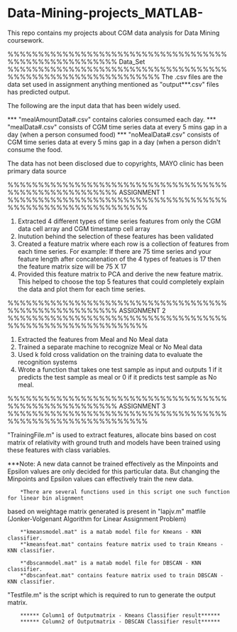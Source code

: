 # Data-Mining-projects_MATLAB-
This repo contains my projects about CGM data analysis for Data Mining coursework.


%%%%%%%%%%%%%%%%%%%%%%%%%%%%%%%%%%%%%%%%%%%%%%%%%%%%%%   Data_Set  %%%%%%%%%%%%%%%%%%%%%%%%%%%%%%%%%%%%%%%%%%%%%%%%%%%%%%%%%%%%%
The .csv files are the data set used in assignment anything mentioned as "output***.csv" files has predicted output.

The following are the input data that has been widely used.

*** "mealAmountData#.csv" contains calories consumed each day.
*** "mealData#.csv" consists of CGM time series data at every 5 mins gap in a day (when a person consumed food)
*** "noMealData#.csv" consists of CGM time series data at every 5 mins gap in a day (when a person didn't consume the food.

The data has not been disclosed due to copyrights, MAYO clinic has been primary data source

%%%%%%%%%%%%%%%%%%%%%%%%%%%%%%%%%%%%%%%%%%%%%%%%%%%%%% ASSIGNMENT 1 %%%%%%%%%%%%%%%%%%%%%%%%%%%%%%%%%%%%%%%%%%%%%%%%%%%%%%%%%%%

1.	Extracted 4 different types of time series features from only the CGM data cell array and CGM timestamp cell array 
2.	Inutution behind the selection of these features has been validated
3.	Created a feature matrix where each row is a collection of features from each time series. 
For example: If there are 75 time series and your feature length after concatenation of the 4 types of featues is 17 then the feature matrix size will be 75 X 17
4.	Provided this feature matrix to PCA and derive the new feature matrix.
This helped to choose the top 5 features that could completely explain the data and plot them for each time series.


%%%%%%%%%%%%%%%%%%%%%%%%%%%%%%%%%%%%%%%%%%%%%%%%%%%%%% ASSIGNMENT 2 %%%%%%%%%%%%%%%%%%%%%%%%%%%%%%%%%%%%%%%%%%%%%%%%%%%%%%%%%%%


1.	Extracted the features from Meal and No Meal data
2.	Trained a separate machine to recognize Meal or No Meal data
3.	Used k fold cross validation on the training data to evaluate the recognition systems
4.	Wrote a function that takes one test sample as input and outputs 1 if it predicts the test sample as meal or 0 if it predicts test sample as No meal. 


%%%%%%%%%%%%%%%%%%%%%%%%%%%%%%%%%%%%%%%%%%%%%%%%%%%%%% ASSIGNMENT 3 %%%%%%%%%%%%%%%%%%%%%%%%%%%%%%%%%%%%%%%%%%%%%%%%%%%%%%%%%%%

"TrainingFile.m" is used to extract features, allocate bins based on cost matrix of relativity with ground truth
 and models have been trained using these features with class variables.

***Note: A new data cannot be trained effectively as the Minpoints and Epsilon values are only decided for this particular data. 
         But changing the Minpoints and Epsilon values can effectively train the new data.
  
		*There are several functions used in this script one such function for linear bin alignment
based on weightage matrix generated is present in "lapjv.m" matfile (Jonker-Volgenant Algorithm for Linear Assignment Problem)

		*"kmeansmodel.mat" is a matab model file for Kmeans - KNN classifier.
		*"kmeansfeat.mat" contains feature matrix used to train Kmeans - KNN classifier.

		*"dbscanmodel.mat" is a matab model file for DBSCAN - KNN classifier.
		*"dbscanfeat.mat" contains feature matrix used to train DBSCAN - KNN classifier.

"Testfile.m" is the script which is required to run to generate the output matrix.

		****** Column1 of Outputmatrix - Kmeans Classifier result******
		****** Column2 of Outputmatrix - DBSCAN Classifier result******
